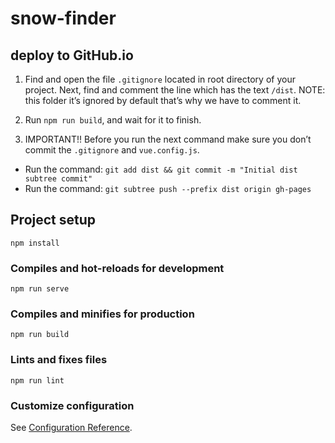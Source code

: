 # snow-finder

## deploy to GitHub.io
1) Find and open the file `.gitignore` located in root directory of your project. Next, find and comment the line which has the text `/dist`.
NOTE: this folder it’s ignored by default that’s why we have to comment it.

2) Run `npm run build`, and wait for it to finish.

3) IMPORTANT!! Before you run the next command make sure you don’t commit the `.gitignore` and `vue.config.js`.
- Run the command: `git add dist && git commit -m "Initial dist subtree commit"`
- Run the command: `git subtree push --prefix dist origin gh-pages`

## Project setup
```
npm install
```

### Compiles and hot-reloads for development
```
npm run serve
```

### Compiles and minifies for production
```
npm run build
```

### Lints and fixes files
```
npm run lint
```

### Customize configuration
See [Configuration Reference](https://cli.vuejs.org/config/).
